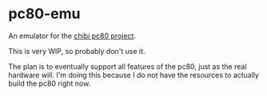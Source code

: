 # pc80-emu
An emulator for the [chibi pc80 project](https://github.com/amberisvibin/chibi-pc80).

This is very WIP, so probably don't use it.

The plan is to eventually support all features of the pc80, just as the real hardware will. I'm doing this because I do not have the resources to actually build the pc80 right now.
